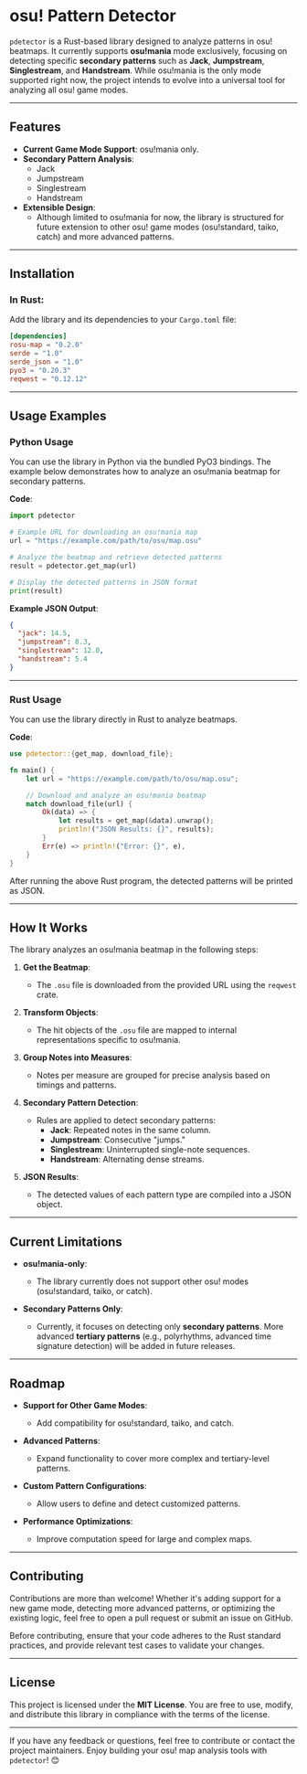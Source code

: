# **osu! Pattern Detector**

`pdetector` is a Rust-based library designed to analyze patterns in osu! beatmaps. It currently supports **osu!mania** mode exclusively, focusing on detecting specific **secondary patterns** such as **Jack**, **Jumpstream**, **Singlestream**, and **Handstream**. While osu!mania is the only mode supported right now, the project intends to evolve into a universal tool for analyzing all osu! game modes.

---

## **Features**

- **Current Game Mode Support**: osu!mania only.
- **Secondary Pattern Analysis**:
    - Jack
    - Jumpstream
    - Singlestream
    - Handstream
- **Extensible Design**:
    - Although limited to osu!mania for now, the library is structured for future extension to other osu! game modes (osu!standard, taiko, catch) and more advanced patterns.

---

## **Installation**

### In Rust:

Add the library and its dependencies to your `Cargo.toml` file:

```toml
[dependencies]
rosu-map = "0.2.0"
serde = "1.0"
serde_json = "1.0"
pyo3 = "0.20.3"
reqwest = "0.12.12"
```

---

## **Usage Examples**

### **Python Usage**

You can use the library in Python via the bundled PyO3 bindings. The example below demonstrates how to analyze an osu!mania beatmap for secondary patterns.

**Code**:

```python
import pdetector

# Example URL for downloading an osu!mania map
url = "https://example.com/path/to/osu/map.osu"

# Analyze the beatmap and retrieve detected patterns
result = pdetector.get_map(url)

# Display the detected patterns in JSON format
print(result)
```

**Example JSON Output**:

```json
{
  "jack": 14.5,
  "jumpstream": 8.3,
  "singlestream": 12.0,
  "handstream": 5.4
}
```

---

### **Rust Usage**

You can use the library directly in Rust to analyze beatmaps.

**Code**:

```rust
use pdetector::{get_map, download_file};

fn main() {
    let url = "https://example.com/path/to/osu/map.osu";

    // Download and analyze an osu!mania beatmap
    match download_file(url) {
        Ok(data) => {
            let results = get_map(&data).unwrap();
            println!("JSON Results: {}", results);
        }
        Err(e) => println!("Error: {}", e),
    }
}
```

After running the above Rust program, the detected patterns will be printed as JSON.

---

## **How It Works**

The library analyzes an osu!mania beatmap in the following steps:

1. **Get the Beatmap**:
    - The `.osu` file is downloaded from the provided URL using the `reqwest` crate.

2. **Transform Objects**:
    - The hit objects of the `.osu` file are mapped to internal representations specific to osu!mania.

3. **Group Notes into Measures**:
    - Notes per measure are grouped for precise analysis based on timings and patterns.

4. **Secondary Pattern Detection**:
    - Rules are applied to detect secondary patterns:
        - **Jack**: Repeated notes in the same column.
        - **Jumpstream**: Consecutive "jumps."
        - **Singlestream**: Uninterrupted single-note sequences.
        - **Handstream**: Alternating dense streams.

5. **JSON Results**:
    - The detected values of each pattern type are compiled into a JSON object.

---

## **Current Limitations**

- **osu!mania-only**:
    - The library currently does not support other osu! modes (osu!standard, taiko, or catch).

- **Secondary Patterns Only**:
    - Currently, it focuses on detecting only **secondary patterns**. More advanced **tertiary patterns** (e.g., polyrhythms, advanced time signature detection) will be added in future releases.

---

## **Roadmap**

- **Support for Other Game Modes**:
    - Add compatibility for osu!standard, taiko, and catch.

- **Advanced Patterns**:
    - Expand functionality to cover more complex and tertiary-level patterns.

- **Custom Pattern Configurations**:
    - Allow users to define and detect customized patterns.

- **Performance Optimizations**:
    - Improve computation speed for large and complex maps.

---

## **Contributing**

Contributions are more than welcome! Whether it's adding support for a new game mode, detecting more advanced patterns, or optimizing the existing logic, feel free to open a pull request or submit an issue on GitHub.

Before contributing, ensure that your code adheres to the Rust standard practices, and provide relevant test cases to validate your changes.

---

## **License**

This project is licensed under the **MIT License**. You are free to use, modify, and distribute this library in compliance with the terms of the license.

---

If you have any feedback or questions, feel free to contribute or contact the project maintainers. Enjoy building your osu! map analysis tools with `pdetector`! 😊